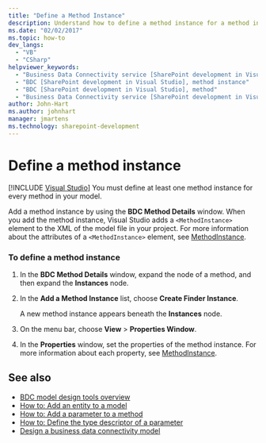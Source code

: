 ```yaml
---
title: "Define a Method Instance"
description: Understand how to define a method instance for a method in your business data connectivity (BDC) model.
ms.date: "02/02/2017"
ms.topic: how-to
dev_langs:
  - "VB"
  - "CSharp"
helpviewer_keywords:
  - "Business Data Connectivity service [SharePoint development in Visual Studio], method instance"
  - "BDC [SharePoint development in Visual Studio], method instance"
  - "BDC [SharePoint development in Visual Studio], method"
  - "Business Data Connectivity service [SharePoint development in Visual Studio], method"
author: John-Hart
ms.author: johnhart
manager: jmartens
ms.technology: sharepoint-development
---
```

# Define a method instance

 [!INCLUDE [Visual Studio](~/includes/applies-to-version/vs-windows-only.md)]
  You must define at least one method instance for every method in your model.

 Add a method instance by using the **BDC Method Details** window. When you add the method instance, Visual Studio adds a `<MethodInstance>` element to the XML of the model file in your project. For more information about the attributes of a `<MethodInstance>` element, see [MethodInstance](/previous-versions/office/developer/sharepoint-2010/ee556838(v=office.14)).

### To define a method instance

1. In the **BDC Method Details** window, expand the node of a method, and then expand the **Instances** node.

2. In the **Add a Method Instance** list, choose **Create Finder Instance**.

     A new method instance appears beneath the **Instances** node.

3. On the menu bar, choose **View** > **Properties Window**.

4. In the **Properties** window, set the properties of the method instance. For more information about each property, see [MethodInstance](/previous-versions/office/developer/sharepoint-2010/ee556838(v=office.14)).

## See also
- [BDC model design tools overview](../sharepoint/bdc-model-design-tools-overview.md)
- [How to: Add an entity to a model](../sharepoint/how-to-add-an-entity-to-a-model.md)
- [How to: Add a parameter to a method](../sharepoint/how-to-add-a-parameter-to-a-method.md)
- [How to: Define the type descriptor of a parameter](../sharepoint/how-to-define-the-type-descriptor-of-a-parameter.md)
- [Design a business data connectivity model](../sharepoint/designing-a-business-data-connectivity-model.md)
